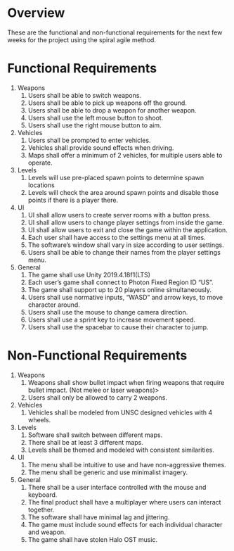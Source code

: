 # Overview
These are the functional and non-functional requirements for the next few weeks for the project using the spiral agile method.

# Functional Requirements
1. Weapons
	1. Users shall be able to switch weapons.
	2. Users shall be able to pick up weapons off the ground.
	3. Users shall be able to drop a weapon for another weapon.
	4. Users shall use the left mouse button to shoot.
	5. Users shall use the right mouse button to aim.
2. Vehicles
	1. Users shall be prompted to enter vehicles.
	2. Vehicles shall provide sound effects when driving.
	3. Maps shall offer a minimum of 2 vehicles, for multiple users able to operate.
3. Levels
	1. Levels will use pre-placed spawn points to determine spawn locations
	2. Levels will check the area around spawn points and disable those points if there is a player there.
4. UI
	1. UI shall allow users to create server rooms with a button press.
	2. UI shall allow users to change player settings from inside the game.
	3. UI shall allow users to exit and close the game within the application.
	4. Each user shall have access to the settings menu at all times.
	5. The software’s window shall vary in size according to user settings.
	6. Users shall be able to change their names from the player settings menu.
5. General
	1. The game shall use Unity 2019.4.18f1(LTS)
	2. Each user’s game shall connect to Photon Fixed Region ID “US”.
	3. The game shall support up to 20 players online simultaneously.
	4. Users shall use normative inputs, “WASD” and arrow keys, to move character around.
	5. Users shall use the mouse to change camera direction.
	6. Users shall use a sprint key to increase movement speed.
	7. Users shall use the spacebar to cause their character to jump.
	

# Non-Functional Requirements
1. Weapons
	1. Weapons shall show bullet impact when firing weapons that require bullet impact. (Not melee or laser weapons)>
	2. Users shall only be allowed to carry 2 weapons.
2. Vehicles
	1. Vehicles shall be modeled from UNSC designed vehicles with 4 wheels.
3. Levels
	1. Software shall switch between different maps.
	2. There shall be at least 3 different maps.
	3. Levels shall be themed and modeled with consistent similarities.
4. UI
	1. The menu shall be intuitive to use and have non-aggressive themes.
	2. The menu shall be generic and use minimalist imagery.
5. General
	1. There shall be a user interface controlled with the mouse and keyboard.
	2. The final product shall have a multiplayer where users can interact together.
	3. The software shall have minimal lag and jittering.
	4. The game must include sound effects for each individual character and weapon.
	5. The game shall have stolen Halo OST music.


